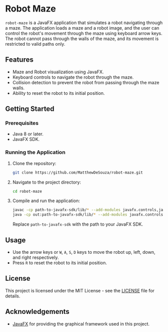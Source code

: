 # Robot Maze

`robot-maze` is a JavaFX application that simulates a robot navigating through a maze. The application loads a maze and a robot image, and the user can control the robot's movement through the maze using keyboard arrow keys. The robot cannot pass through the walls of the maze, and its movement is restricted to valid paths only.

## Features
- Maze and Robot visualization using JavaFX.
- Keyboard controls to navigate the robot through the maze.
- Collision detection to prevent the robot from passing through the maze walls.
- Ability to reset the robot to its initial position.

## Getting Started

### Prerequisites
- Java 8 or later.
- JavaFX SDK.

### Running the Application
1. Clone the repository:
   ```sh
   git clone https://github.com/MatthewDeSouza/robot-maze.git
   ```

2. Navigate to the project directory:
   ```sh
   cd robot-maze
   ```

3. Compile and run the application:
   ```sh
   javac -cp path-to-javafx-sdk/lib/* --add-modules javafx.controls,javafx.fxml -d out src/com/github/matthewdesouza/robotmaze/*.java
   java -cp out:path-to-javafx-sdk/lib/* --add-modules javafx.controls,javafx.fxml com.github.matthewdesouza.robotmaze.Main
   ```
   Replace `path-to-javafx-sdk` with the path to your JavaFX SDK.

## Usage
- Use the arrow keys or `W`, `A`, `S`, `D` keys to move the robot up, left, down, and right respectively.
- Press `R` to reset the robot to its initial position.

## License
This project is licensed under the MIT License - see the [LICENSE](LICENSE) file for details.

## Acknowledgements
- [JavaFX](https://openjfx.io/) for providing the graphical framework used in this project.
